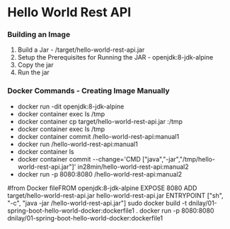 # Hello World Rest API

### Building an Image

1. Build a Jar - /target/hello-world-rest-api.jar
2. Setup the Prerequisites for Running the JAR - openjdk:8-jdk-alpine
3. Copy the jar
4. Run the jar

### Docker Commands - Creating Image Manually

- docker run -dit openjdk:8-jdk-alpine
- docker container exec <image-name> ls /tmp
- docker container cp target/hello-world-rest-api.jar <image-name>:/tmp
- docker container exec <image-name> ls /tmp
- docker container commit <image-name> <dockerid>/hello-world-rest-api:manual1
- docker run <dockerid>/hello-world-rest-api:manual1
- docker container ls
- docker container commit --change='CMD ["java","-jar","/tmp/hello-world-rest-api.jar"]' <image-name> in28min/hello-world-rest-api:manual2
- docker run -p 8080:8080 <dockerid>/hello-world-rest-api:manual2
  
 #from Docker fileFROM openjdk:8-jdk-alpine
EXPOSE 8080
ADD target/hello-world-rest-api.jar hello-world-rest-api.jar
ENTRYPOINT ["sh", "-c", "java -jar /hello-world-rest-api.jar"]
sudo docker build -t dnilay/01-spring-boot-hello-world-docker:dockerfile1 .
docker run -p 8080:8080 dnilay/01-spring-boot-hello-world-docker:dockerfile1
